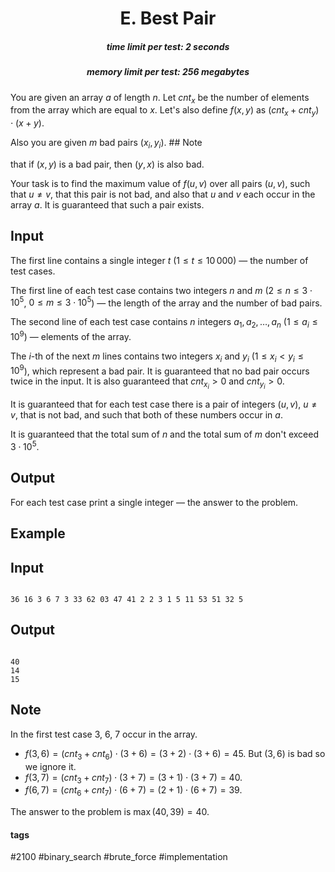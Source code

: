 <h1 style='text-align: center;'> E. Best Pair</h1>

<h5 style='text-align: center;'>time limit per test: 2 seconds</h5>
<h5 style='text-align: center;'>memory limit per test: 256 megabytes</h5>

You are given an array $a$ of length $n$. Let $cnt_x$ be the number of elements from the array which are equal to $x$. Let's also define $f(x, y)$ as $(cnt_x + cnt_y) \cdot (x + y)$.

Also you are given $m$ bad pairs $(x_i, y_i)$. ## Note

 that if $(x, y)$ is a bad pair, then $(y, x)$ is also bad.

Your task is to find the maximum value of $f(u, v)$ over all pairs $(u, v)$, such that $u \neq v$, that this pair is not bad, and also that $u$ and $v$ each occur in the array $a$. It is guaranteed that such a pair exists.

## Input

The first line contains a single integer $t$ ($1 \le t \le 10\,000$) — the number of test cases.

The first line of each test case contains two integers $n$ and $m$ ($2 \le n \le 3 \cdot 10^5$, $0 \le m \le 3 \cdot 10^5$) — the length of the array and the number of bad pairs.

The second line of each test case contains $n$ integers $a_1, a_2, \ldots, a_n$ ($1 \le a_i \le 10^9$) — elements of the array.

The $i$-th of the next $m$ lines contains two integers $x_i$ and $y_i$ ($1 \le x_i < y_i \le 10^9$), which represent a bad pair. It is guaranteed that no bad pair occurs twice in the input. It is also guaranteed that $cnt_{x_i} > 0$ and $cnt_{y_i} > 0$.

It is guaranteed that for each test case there is a pair of integers $(u, v)$, $u \ne v$, that is not bad, and such that both of these numbers occur in $a$.

It is guaranteed that the total sum of $n$ and the total sum of $m$ don't exceed $3 \cdot 10^5$.

## Output

For each test case print a single integer — the answer to the problem.

## Example

## Input


```

36 16 3 6 7 3 33 62 03 47 41 2 2 3 1 5 11 53 51 32 5
```
## Output


```

40
14
15

```
## Note

In the first test case $3$, $6$, $7$ occur in the array. 

* $f(3, 6) = (cnt_3 + cnt_6) \cdot (3 + 6) = (3 + 2) \cdot (3 + 6) = 45$. But $(3, 6)$ is bad so we ignore it.
* $f(3, 7) = (cnt_3 + cnt_7) \cdot (3 + 7) = (3 + 1) \cdot (3 + 7) = 40$.
* $f(6, 7) = (cnt_6 + cnt_7) \cdot (6 + 7) = (2 + 1) \cdot (6 + 7) = 39$.

The answer to the problem is $\max(40, 39) = 40$.



#### tags 

#2100 #binary_search #brute_force #implementation 